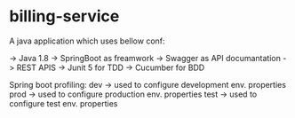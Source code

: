 # billing-service

A java application which uses bellow conf:

  -> Java 1.8
  -> SpringBoot as freamwork
  -> Swagger as API documantation
  -> REST APIS 
  -> Junit 5 for TDD
  -> Cucumber for BDD
  
  
  
  Spring boot profiling:
    dev -> used to configure development env. properties 
    prod -> used to configure production env. properties
    test -> used to configure test env. properties
    
